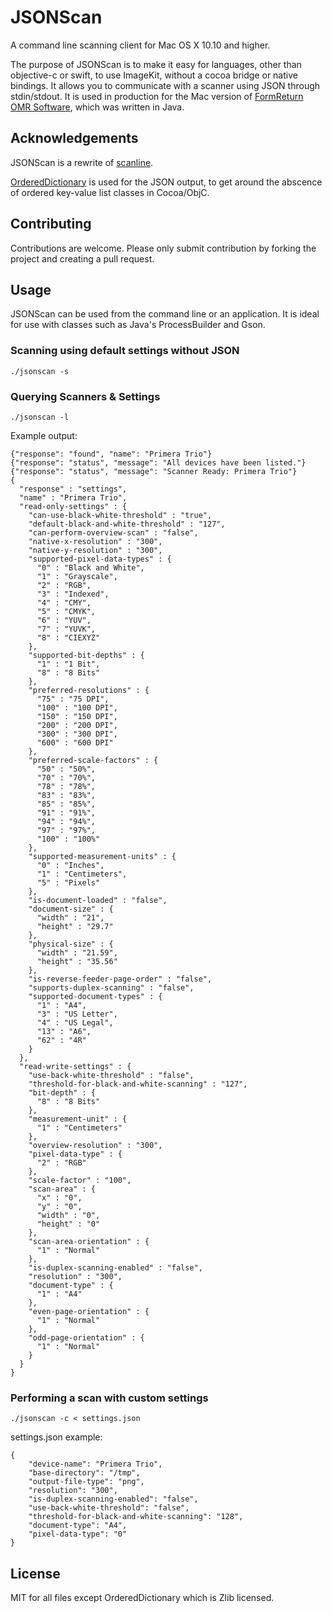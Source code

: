 # JSONScan

A command line scanning client for Mac OS X 10.10 and higher.

The purpose of JSONScan is to make it easy for languages, other than objective-c or swift, to use ImageKit, without a cocoa bridge or native bindings. It allows you to communicate with a scanner using JSON through stdin/stdout. It is used in production for the Mac version of [FormReturn OMR Software](https://www.formreturn.com), which was written in Java.

## Acknowledgements

JSONScan is a rewrite of [scanline](https://github.com/klep/scanline).

[OrderedDictionary](https://github.com/nicklockwood/OrderedDictionary) is used for the JSON output, to get around the abscence of ordered key-value list classes in Cocoa/ObjC.

## Contributing

Contributions are welcome. Please only submit contribution by forking the project and creating a pull request.

## Usage

JSONScan can be used from the command line or an application. It is ideal for use with classes such as Java's ProcessBuilder and Gson.

### Scanning using default settings without JSON

```
./jsonscan -s
```

### Querying Scanners & Settings

```
./jsonscan -l
```

Example output:

```
{"response": "found", "name": "Primera Trio"}
{"response": "status", "message": "All devices have been listed."}
{"response": "status", "message": "Scanner Ready: Primera Trio"}
{
  "response" : "settings",
  "name" : "Primera Trio",
  "read-only-settings" : {
    "can-use-black-white-threshold" : "true",
    "default-black-and-white-threshold" : "127",
    "can-perform-overview-scan" : "false",
    "native-x-resolution" : "300",
    "native-y-resolution" : "300",
    "supported-pixel-data-types" : {
      "0" : "Black and White",
      "1" : "Grayscale",
      "2" : "RGB",
      "3" : "Indexed",
      "4" : "CMY",
      "5" : "CMYK",
      "6" : "YUV",
      "7" : "YUVK",
      "8" : "CIEXYZ"
    },
    "supported-bit-depths" : {
      "1" : "1 Bit",
      "8" : "8 Bits"
    },
    "preferred-resolutions" : {
      "75" : "75 DPI",
      "100" : "100 DPI",
      "150" : "150 DPI",
      "200" : "200 DPI",
      "300" : "300 DPI",
      "600" : "600 DPI"
    },
    "preferred-scale-factors" : {
      "50" : "50%",
      "70" : "70%",
      "78" : "78%",
      "83" : "83%",
      "85" : "85%",
      "91" : "91%",
      "94" : "94%",
      "97" : "97%",
      "100" : "100%"
    },
    "supported-measurement-units" : {
      "0" : "Inches",
      "1" : "Centimeters",
      "5" : "Pixels"
    },
    "is-document-loaded" : "false",
    "document-size" : {
      "width" : "21",
      "height" : "29.7"
    },
    "physical-size" : {
      "width" : "21.59",
      "height" : "35.56"
    },
    "is-reverse-feeder-page-order" : "false",
    "supports-duplex-scanning" : "false",
    "supported-document-types" : {
      "1" : "A4",
      "3" : "US Letter",
      "4" : "US Legal",
      "13" : "A6",
      "62" : "4R"
    }
  },
  "read-write-settings" : {
    "use-back-white-threshold" : "false",
    "threshold-for-black-and-white-scanning" : "127",
    "bit-depth" : {
      "8" : "8 Bits"
    },
    "measurement-unit" : {
      "1" : "Centimeters"
    },
    "overview-resolution" : "300",
    "pixel-data-type" : {
      "2" : "RGB"
    },
    "scale-factor" : "100",
    "scan-area" : {
      "x" : "0",
      "y" : "0",
      "width" : "0",
      "height" : "0"
    },
    "scan-area-orientation" : {
      "1" : "Normal"
    },
    "is-duplex-scanning-enabled" : "false",
    "resolution" : "300",
    "document-type" : {
      "1" : "A4"
    },
    "even-page-orientation" : {
      "1" : "Normal"
    },
    "odd-page-orientation" : {
      "1" : "Normal"
    }
  }
}
```

### Performing a scan with custom settings

```
./jsonscan -c < settings.json
```

settings.json example:

```
{
    "device-name": "Primera Trio",
    "base-directory": "/tmp",
    "output-file-type": "png",
    "resolution": "300",
    "is-duplex-scanning-enabled": "false",
    "use-back-white-threshold": "false",
    "threshold-for-black-and-white-scanning": "128",
    "document-type": "A4",
    "pixel-data-type": "0"
}
```

## License

MIT for all files except OrderedDictionary which is Zlib licensed.
